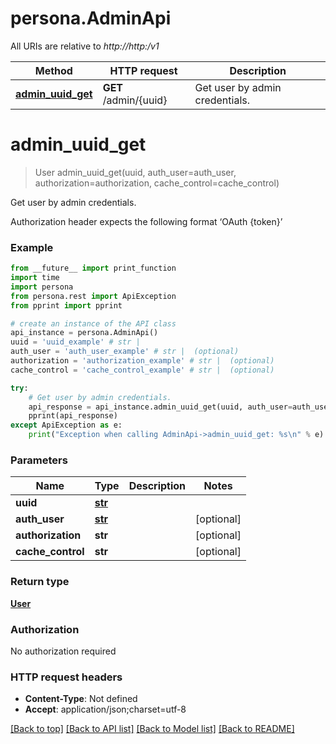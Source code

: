 # persona.AdminApi

All URIs are relative to *http://http:/v1*

Method | HTTP request | Description
------------- | ------------- | -------------
[**admin_uuid_get**](AdminApi.md#admin_uuid_get) | **GET** /admin/{uuid} | Get user by admin credentials.


# **admin_uuid_get**
> User admin_uuid_get(uuid, auth_user=auth_user, authorization=authorization, cache_control=cache_control)

Get user by admin credentials.

Authorization header expects the following format ‘OAuth {token}’

### Example

```python
from __future__ import print_function
import time
import persona
from persona.rest import ApiException
from pprint import pprint

# create an instance of the API class
api_instance = persona.AdminApi()
uuid = 'uuid_example' # str | 
auth_user = 'auth_user_example' # str |  (optional)
authorization = 'authorization_example' # str |  (optional)
cache_control = 'cache_control_example' # str |  (optional)

try:
    # Get user by admin credentials.
    api_response = api_instance.admin_uuid_get(uuid, auth_user=auth_user, authorization=authorization, cache_control=cache_control)
    pprint(api_response)
except ApiException as e:
    print("Exception when calling AdminApi->admin_uuid_get: %s\n" % e)
```

### Parameters

Name | Type | Description  | Notes
------------- | ------------- | ------------- | -------------
 **uuid** | [**str**](.md)|  | 
 **auth_user** | [**str**](.md)|  | [optional] 
 **authorization** | **str**|  | [optional] 
 **cache_control** | **str**|  | [optional] 

### Return type

[**User**](User.md)

### Authorization

No authorization required

### HTTP request headers

 - **Content-Type**: Not defined
 - **Accept**: application/json;charset=utf-8

[[Back to top]](#) [[Back to API list]](../README.md#documentation-for-api-endpoints) [[Back to Model list]](../README.md#documentation-for-models) [[Back to README]](../README.md)


